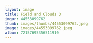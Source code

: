 ```yaml
---
layout: image
title: Field and Clouds 3
imgur: 44553099762
thumb: images/thumbs/44553099762.jpeg
image: images/44553099762.jpeg
album: 72157695356511910
---
```


